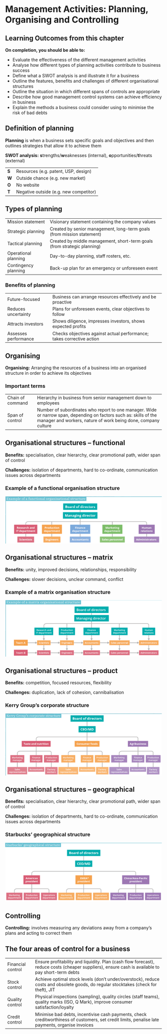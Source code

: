 # Management Activities: Planning, Organising and Controlling

## Learning Outcomes from this chapter

**On completion, you should be able to:**

- Evaluate the effectiveness of the different management activities
- Analyse how different types of planning activities contribute to business success
- Define what a SWOT analysis is and illustrate it for a business
- Outline the features, benefits and challenges of different organisational structures
- Outline the situation in which different spans of controls are appropriate
- Describe how good management control systems can achieve efficiency in business
- Explain the methods a business could consider using to minimise the risk of bad debts

## Definition of planning

**Planning** is when a business sets specific goals and objectives and then outlines strategies that allow it to achieve them

**SWOT analysis:** **s**trengths/**w**eaknesses (internal), **o**pportunities/**t**hreats (external)

| | |
|-|-|
| **S** | Resources (e.g. patent, USP, design) |
| **W** | Outside chance (e.g. new market) |
| **O** | No website |
| **T** | Negative outside (e.g. new competitor) |

<!--card-->

## Types of planning

| | |
|-|-|
| Mission statement | Visionary statement containing the company values |
| Strategic planning | Created by senior management, long-term goals (from mission statement)|
| Tactical planning | Created by middle management, short-term goals (from strategic planning)|
| Operational planning | Day-to-day planning, staff rosters, etc. |
| Contingency planning | Back-up plan for an emergency or unforeseen event |

<!--card-->

### Benefits of planning

| | |
|-|-|
| Future-focused | Business can arrange resources effectively and be proactive |
| Reduces uncertainty | Plans for unforeseen events, clear objectives to follow |
| Attracts investors | Shows diligence, impresses investors, shows expected profits |
| Assesses performance | Checks objectives against actual performance; takes corrective action |

<!--card-->

## Organising

**Organising:** Arranging the resources of a business into an organised structure in order to achieve its objectives

### Important terms

| | |
|-|-|
| Chain of command | Hierarchy in business from senior management down to employees |
| Span of control | Number of subordinates who report to one manager. Wide or narrow span, depending on factors such as: skills of the manager and workers, nature of work being done, company culture |

<!--card-->

## Organisational structures – functional

**Benefits:** specialisation, clear hierarchy, clear promotional path, wider span of control

**Challenges:** isolation of departments, hard to co-ordinate, communication issues across departments

### Example of a functional organisation structure

![Example of a functional organisation structure](08-management-activities-planning-organising-and-controlling/functional.png)

<!--card-->

## Organisational structures – matrix

**Benefits:** unity, improved decisions, relationships, responsibility

**Challenges:** slower decisions, unclear command, conflict

### Example of a matrix organisation structure

![Example of a matrix organisation structure](08-management-activities-planning-organising-and-controlling/matrix.png)

<!--card-->

## Organisational structures – product

**Benefits:** competition, focused resources, flexibility

**Challenges:** duplication, lack of cohesion, cannibalisation

### Kerry Group’s corporate structure 

![Kerry Group’s corporate structure](08-management-activities-planning-organising-and-controlling/kerry.png)

<!--card-->

## Organisational structures – geographical

**Benefits:** specialisation, clear hierarchy, clear promotional path, wider span of control

**Challenges:** isolation of departments, hard to co-ordinate, communication issues across departments

### Starbucks’ geographical structure

![Starbucks’ geographical structure](08-management-activities-planning-organising-and-controlling/starbucks.png)

<!--card-->

## Controlling

**Controlling:** involves measuring any deviations away from a company’s plans and acting to correct them

<!--card-->

## The four areas of control for a business

| | |
|-|-|
| Financial control | Ensure profitability and liquidity. Plan (cash flow forecast), reduce costs (cheaper suppliers), ensure cash is available to pay short-term debts |
| Stock control | Achieve optimal stock levels (don’t under/overstock), reduce costs and obsolete goods, do regular stocktakes (check for theft), JIT |
| Quality control | Physical inspections (sampling), quality circles (staff teams), quality marks (ISO, Q Mark), improve consumer satisfaction/loyalty  |
| Credit control | Minimise bad debts, incentivise cash payments, check creditworthiness of customers, set credit limits, penalise late payments, organise invoices |
